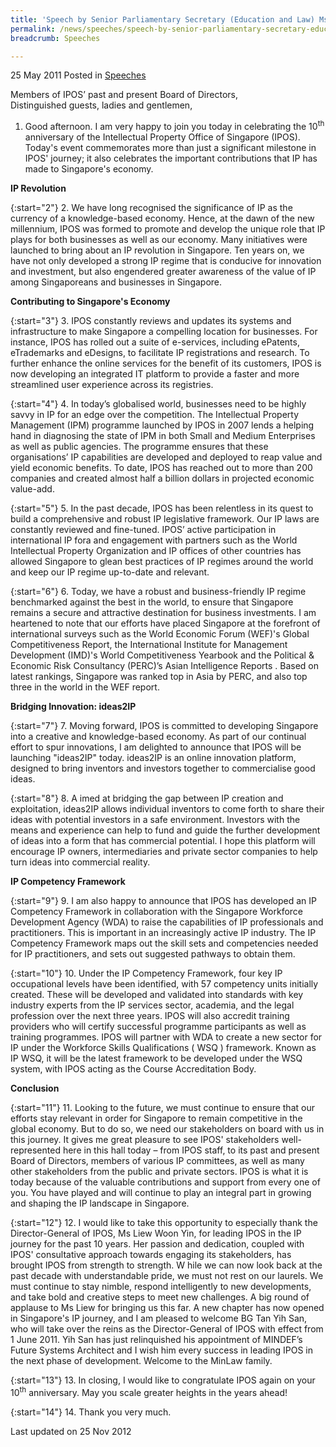 ```yaml
---
title: 'Speech by Senior Parliamentary Secretary (Education and Law) Ms Sim Ann at the 10th anniversary event of the Intellectual Property Office of Singapore'
permalink: /news/speeches/speech-by-senior-parliamentary-secretary-education-and-law-ms-sim-ann-at-the-10th-anniversary/
breadcrumb: Speeches

---
```




25 May 2011 Posted in [Speeches](/news/speeches)

Members of IPOS’ past and present Board of Directors,  
Distinguished guests, ladies and gentlemen,  

1. Good afternoon. I am very happy to join you today in celebrating the 10<sup>th</sup> anniversary of the Intellectual Property Office of Singapore (IPOS). Today's event commemorates more than just a significant milestone in IPOS' journey; it also celebrates the important contributions that IP has made to Singapore's economy.


**IP Revolution**

{:start="2"}
2. We have long recognised the significance of IP as the currency of a knowledge-based economy. Hence, at the dawn of the new millennium, IPOS was formed to promote and develop the unique role that IP plays for both businesses as well as our economy. Many initiatives were launched to bring about an IP revolution in Singapore. Ten years on, we have not only developed a strong IP regime that is conducive for innovation and investment, but also engendered greater awareness of the value of IP among Singaporeans and businesses in Singapore.

**Contributing to Singapore's Economy**

{:start="3"}
3. IPOS constantly reviews and updates its systems and infrastructure to make Singapore a compelling location for businesses. For instance, IPOS has rolled out a suite of e-services, including ePatents, eTrademarks and eDesigns, to facilitate IP registrations and research. To further enhance the online services for the benefit of its customers, IPOS is now developing an integrated IT platform to provide a faster and more streamlined user experience across its registries.

{:start="4"}
4. In today’s globalised world, businesses need to be highly savvy in IP for an edge over the competition. The Intellectual Property Management (IPM) programme launched by IPOS in 2007 lends a helping hand in diagnosing the state of IPM in both Small and Medium Enterprises as well as public agencies. The programme ensures that these organisations’ IP capabilities are developed and deployed to reap value and yield economic benefits. To date, IPOS has reached out to more than 200 companies and created almost half a billion dollars in projected economic value-add.

{:start="5"}
5. In the past decade, IPOS has been relentless in its quest to build a comprehensive and robust IP legislative framework. Our IP laws are constantly reviewed and fine-tuned. IPOS’ active participation in international IP fora and engagement with partners such as the World Intellectual Property Organization and IP offices of other countries has allowed Singapore to glean best practices of IP regimes around the world and keep our IP regime up-to-date and relevant.

{:start="6"}
6. Today, we have a robust and business-friendly IP regime benchmarked against the best in the world, to ensure that Singapore remains a secure and attractive destination for business investments. I am heartened to note that our efforts have placed Singapore at the forefront of international surveys such as the World Economic Forum (WEF)'s Global Competitiveness Report, the International Institute for Management Development (IMD)'s World Competitiveness Yearbook and the Political & Economic Risk Consultancy (PERC)’s Asian Intelligence Reports . Based on latest rankings, Singapore was ranked top in Asia by PERC, and also top three in the world in the WEF report.  



**Bridging Innovation: ideas2IP** 

{:start="7"}
7. Moving forward, IPOS is committed to developing Singapore into a creative and knowledge-based economy.  As part of our continual effort to spur innovations, I am delighted to announce that IPOS will be launching "ideas2IP" today. ideas2IP is an online innovation platform, designed to bring inventors and investors together to commercialise good ideas. 

{:start="8"}
8. A imed at bridging the gap between IP creation and exploitation, ideas2IP allows individual inventors to come forth to share their ideas with potential investors in a safe environment. Investors with the means and experience can help to fund and guide the further development of ideas into a form that has commercial potential. I hope this platform will encourage IP owners, intermediaries and private sector companies to help turn ideas into commercial reality.

**IP Competency Framework**

{:start="9"}
9. I am also happy to announce that IPOS has developed an IP Competency Framework in collaboration with the Singapore Workforce Development Agency (WDA) to raise the capabilities of IP professionals and practitioners. This is important in an increasingly active IP industry. The IP Competency Framework maps out the skill sets and competencies needed for IP practitioners, and sets out suggested pathways to obtain them.

{:start="10"}
10. Under the IP Competency Framework, four key IP occupational levels have been identified, with 57 competency units initially created. These will be developed and validated into standards with key industry experts from the IP services sector, academia, and the legal profession over the next three years. IPOS will also accredit training providers who will certify successful programme participants as well as training programmes. IPOS will partner with WDA to create a new sector for IP under the Workforce Skills Qualifications ( WSQ ) framework. Known as IP WSQ, it will be the latest framework to be developed under the WSQ system, with IPOS acting as the Course Accreditation Body. 

**Conclusion**

{:start="11"}
11. Looking to the future, we must continue to ensure that our efforts stay relevant in order for Singapore to remain competitive in the global economy. But to do so, we need our stakeholders on board with us in this journey.  It gives me great pleasure to see IPOS' stakeholders well-represented here in this hall today – from IPOS staff, to its past and present Board of Directors, members of various IP committees, as well as many other stakeholders from the public and private sectors. IPOS is what it is today because of the valuable contributions and support from every one of you. You have played and will continue to play an integral part in growing and shaping the IP landscape in Singapore.

{:start="12"}
12. I would like to take this opportunity to especially thank the Director-General of IPOS, Ms Liew Woon Yin, for leading IPOS in the IP journey for the past 10 years. Her passion and dedication, coupled with IPOS' consultative approach towards engaging its stakeholders, has brought IPOS from strength to strength.  W hile we can now look back at the past decade with understandable pride, we must not rest on our laurels. We must continue to stay nimble, respond intelligently to new developments, and take bold and creative steps to meet new challenges. A big round of applause to Ms Liew for bringing us this far.  A new chapter has now opened in Singapore's IP journey, and I am pleased to welcome BG Tan Yih San, who will take over the reins as the Director-General of IPOS with effect from 1 June 2011.  Yih San has just relinquished his appointment of MINDEF’s Future Systems Architect and I wish him every success in leading IPOS in the next phase of development. Welcome to the MinLaw family.

{:start="13"}
13. In closing, I would like to congratulate IPOS again on your 10<sup>th</sup> anniversary. May you scale greater heights in the years ahead!

{:start="14"}
14. Thank you very much.



<p class="right-side-updated">Last updated on 25 Nov 2012</p> 
